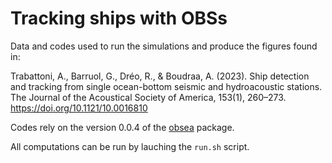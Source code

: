 #  Tracking ships with OBSs

Data and codes used to run the simulations and produce the figures found in:

Trabattoni, A., Barruol, G., Dréo, R., & Boudraa, A. (2023). Ship detection and tracking from single ocean-bottom seismic and hydroacoustic stations. The Journal of the Acoustical Society of America, 153(1), 260–273. https://doi.org/10.1121/10.0016810

Codes rely on the version 0.0.4 of the [obsea](https://github.com/atrabattoni/obsea) package. 

All computations can be run by lauching the `run.sh` script.
